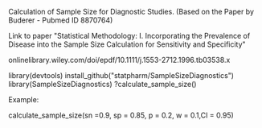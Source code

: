 Calculation of Sample Size for Diagnostic Studies. (Based on the Paper by Buderer - Pubmed ID 8870764)

Link to paper "Statistical Methodology: I. Incorporating the Prevalence of Disease into the Sample Size Calculation for Sensitivity and Specificity"

onlinelibrary.wiley.com/doi/epdf/10.1111/j.1553-2712.1996.tb03538.x

library(devtools)
install_github("statpharm/SampleSizeDiagnostics")
library(SampleSizeDiagnostics)
?calculate_sample_size()

Example:
  
calculate_sample_size(sn =0.9,
                      sp = 0.85, p = 0.2,
                      w = 0.1,CI = 0.95)
